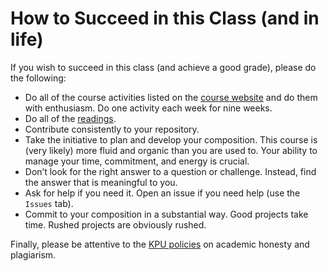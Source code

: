 # How to Succeed in this Class (and in life)

If you wish to succeed in this class (and achieve a good grade), please do the following:

* Do all of the course activities listed on the [course website](https://crwr1200.netlify.com/category/activities/) and do them with enthusiasm. Do one activity each week for nine weeks.
* Do all of the [readings](07-Resource.md).
* Contribute consistently to your repository.
* Take the initiative to plan and develop your composition. This
  course is (very likely) more fluid and organic than you are used
  to. Your ability to manage your time, commitment, and energy is
  crucial.
* Don’t look for the right answer to a question or challenge. Instead,
  find the answer that is meaningful to you.
* Ask for help if you need it. Open an issue if you need help (use the `Issues` tab).
* Commit to your composition in a substantial way. Good projects take
  time. Rushed projects are obviously rushed.

Finally, please be attentive to the [KPU policies](https://www.kpu.ca/policies) on academic honesty and plagiarism.
